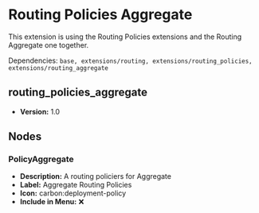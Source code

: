 # Routing Policies Aggregate

This extension is using the Routing Policies extensions and the Routing Aggregate one together.

Dependencies: `base, extensions/routing, extensions/routing_policies, extensions/routing_aggregate`

## routing_policies_aggregate

- **Version:** 1.0

## Nodes

### PolicyAggregate

- **Description:** A routing policiers for Aggregate
- **Label:** Aggregate Routing Policies
- **Icon:** carbon:deployment-policy
- **Include in Menu:** ❌
